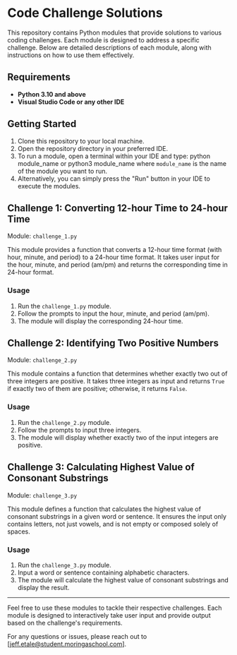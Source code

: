 # Code Challenge Solutions

This repository contains Python modules that provide solutions to various coding challenges. Each module is designed to address a specific challenge. Below are detailed descriptions of each module, along with instructions on how to use them effectively.

## Requirements

* **Python 3.10 and above**
* **Visual Studio Code or any other IDE**

## Getting Started

1. Clone this repository to your local machine.
2. Open the repository directory in your preferred IDE.
3. To run a module, open a terminal within your IDE and type:
   python module_name
         or
   python3 module_name
where `module_name` is the name of the module you want to run.
4. Alternatively, you can simply press the "Run" button in your IDE to execute the modules.

## Challenge 1: Converting 12-hour Time to 24-hour Time

Module: `challenge_1.py`

This module provides a function that converts a 12-hour time format (with hour, minute, and period) to a 24-hour time format. It takes user input for the hour, minute, and period (am/pm) and returns the corresponding time in 24-hour format.

### Usage

1. Run the `challenge_1.py` module.
2. Follow the prompts to input the hour, minute, and period (am/pm).
3. The module will display the corresponding 24-hour time.

## Challenge 2: Identifying Two Positive Numbers

Module: `challenge_2.py`

This module contains a function that determines whether exactly two out of three integers are positive. It takes three integers as input and returns `True` if exactly two of them are positive; otherwise, it returns `False`.

### Usage

1. Run the `challenge_2.py` module.
2. Follow the prompts to input three integers.
3. The module will display whether exactly two of the input integers are positive.

## Challenge 3: Calculating Highest Value of Consonant Substrings

Module: `challenge_3.py`

This module defines a function that calculates the highest value of consonant substrings in a given word or sentence. It ensures the input only contains letters, not just vowels, and is not empty or composed solely of spaces.

### Usage

1. Run the `challenge_3.py` module.
2. Input a word or sentence containing alphabetic characters.
3. The module will calculate the highest value of consonant substrings and display the result.

---

Feel free to use these modules to tackle their respective challenges. Each module is designed to interactively take user input and provide output based on the challenge's requirements.

For any questions or issues, please reach out to [jeff.etale@student.moringaschool.com].
